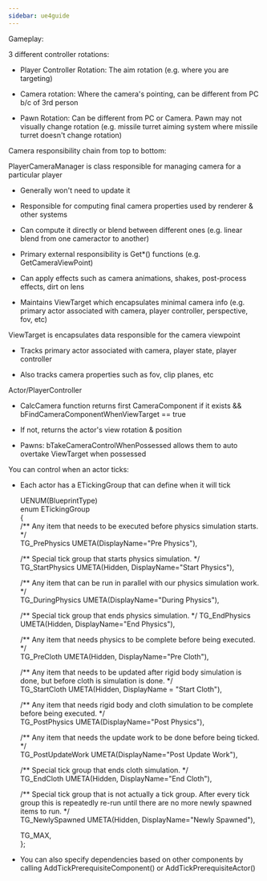 ```yaml
---
sidebar: ue4guide
---
```

Gameplay:

3 different controller rotations:

- Player Controller Rotation: The aim rotation (e.g. where you are targeting)

- Camera rotation: Where the camera's pointing, can be different from PC b/c of 3rd person

- Pawn Rotation: Can be different from PC or Camera. Pawn may not visually change rotation (e.g. missile turret aiming system where missile turret doesn't change rotation)

Camera responsibility chain from top to bottom:

PlayerCameraManager is class responsible for managing camera for a particular player

- Generally won't need to update it

- Responsible for computing final camera properties used by renderer & other systems

- Can compute it directly or blend between different ones (e.g. linear blend from one cameractor to another)

- Primary external responsibility is Get\*() functions (e.g. GetCameraViewPoint)

- Can apply effects such as camera animations, shakes, post-process effects, dirt on lens

- Maintains ViewTarget which encapsulates minimal camera info (e.g. primary actor associated with camera, player controller, perspective, fov, etc)

ViewTarget is encapsulates data responsible for the camera viewpoint

- Tracks primary actor associated with camera, player state, player controller

- Also tracks camera properties such as fov, clip planes, etc

Actor/PlayerController

- CalcCamera function returns first CameraComponent if it exists && bFindCameraComponentWhenViewTarget == true

- If not, returns the actor's view rotation & position

- Pawns: bTakeCameraControlWhenPossessed allows them to auto overtake ViewTarget when possessed

You can control when an actor ticks:

- Each actor has a ETickingGroup that can define when it will tick

  UENUM(BlueprintType)  
  enum ETickingGroup  
  {  
          /\*\* Any item that needs to be executed before physics simulation starts. \*/  
          TG_PrePhysics UMETA(DisplayName="Pre Physics"),

  /\*\* Special tick group that starts physics simulation. \*/                                                          
          TG_StartPhysics UMETA(Hidden, DisplayName="Start Physics"),

  /\*\* Any item that can be run in parallel with our physics simulation work. \*/  
          TG_DuringPhysics UMETA(DisplayName="During Physics"),

  /\*\* Special tick group that ends physics simulation. \*/         TG_EndPhysics UMETA(Hidden, DisplayName="End Physics"),

  /\*\* Any item that needs physics to be complete before being executed. \*/  
          TG_PreCloth UMETA(Hidden, DisplayName="Pre Cloth"),

  /\*\* Any item that needs to be updated after rigid body simulation is done, but before cloth is simulation is done. \*/  
          TG_StartCloth UMETA(Hidden, DisplayName = "Start Cloth"),

  /\*\* Any item that needs rigid body and cloth simulation to be complete before being executed. \*/  
          TG_PostPhysics UMETA(DisplayName="Post Physics"),

  /\*\* Any item that needs the update work to be done before being ticked. \*/  
          TG_PostUpdateWork UMETA(DisplayName="Post Update Work"),

  /\*\* Special tick group that ends cloth simulation. \*/  
          TG_EndCloth UMETA(Hidden, DisplayName="End Cloth"),

  /\*\* Special tick group that is not actually a tick group. After every tick group this is repeatedly re-run until there are no more newly spawned items to run. \*/  
          TG_NewlySpawned UMETA(Hidden, DisplayName="Newly Spawned"),

  TG_MAX,  
  };

- You can also specify dependencies based on other components by calling AddTickPrerequisiteComponent() or AddTickPrerequisiteActor()

